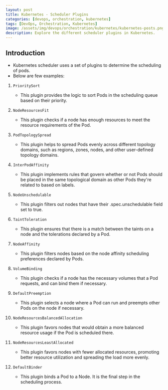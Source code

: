 ```yaml
---
layout: post
title: Kubernetes - Scheduler Plugins
categories: [devops, orchestration, kubernetes]
tags: [DevOps, Orchestration, Kubernetes]
image: /assets/img/devops/orchestration/kubernetes/kubernetes-posts.png
description: Explore the different scheduler plugins in Kubernetes.
---
```


## Introduction

- Kubernetes scheduler uses a set of plugins to determine the scheduling of pods.
- Below are few examples:

1. `PrioritySort`
    - This plugin provides the logic to sort Pods in the scheduling queue based on their priority.

2. `NodeResourcesFit`
    - This plugin checks if a node has enough resources to meet the resource requirements of the Pod.

3. `PodTopologySpread`
    - This plugin helps to spread Pods evenly across different topology domains, such as regions, zones, nodes, and other user-defined topology domains.

4. `InterPodAffinity`
    - This plugin implements rules that govern whether or not Pods should be placed in the same topological domain as other Pods they're related to based on labels.

5. `NodeUnschedulable`
    - This plugin filters out nodes that have their .spec.unschedulable field set to true.

6. `TaintToleration`
    - This plugin ensures that there is a match between the taints on a node and the tolerations declared by a Pod.

7. `NodeAffinity`
    - This plugin filters nodes based on the node affinity scheduling preferences declared by Pods.

8. `VolumeBinding`
    - This plugin checks if a node has the necessary volumes that a Pod requests, and can bind them if necessary.

9. `DefaultPreemption`
    - This plugin selects a node where a Pod can run and preempts other Pods on the node if necessary.

10. `NodeResourcesBalancedAllocation`
    - This plugin favors nodes that would obtain a more balanced resource usage if the Pod is scheduled there.

11. `NodeResourcesLeastAllocated`
    - This plugin favors nodes with fewer allocated resources, promoting better resource utilization and spreading the load more evenly.

12. `DefaultBinder`
    - This plugin binds a Pod to a Node. It is the final step in the scheduling process.